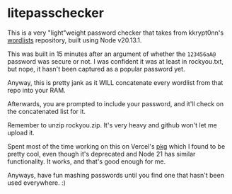 # litepasschecker
This is a very "light"weight password checker that takes from kkrypt0nn's  [wordlists](https://github.com/kkrypt0nn/wordlists) repository, built using Node v20.13.1.

This was built in 15 minutes after an argument of whether the `123456aA@` password was secure or not. I was confident it was at least in rockyou.txt, but nope, it hasn't been captured as a popular password yet.

Anyway, this is pretty jank as it WILL concatenate every wordlist from that repo into your RAM.

Afterwards, you are prompted to include your password, and it'll check on the concatenated list for it.

Remember to unzip rockyou.zip. It's very heavy and github won't let me upload it.

Spent most of the time working on this on Vercel's [pkg](https://github.com/vercel/pkg) which I found to be pretty cool, even though it's deprecated and Node 21 has similar functionality. It works, and that's good enough for me.

Anyways, have fun mashing passwords until you find one that hasn't been used everywhere. :)